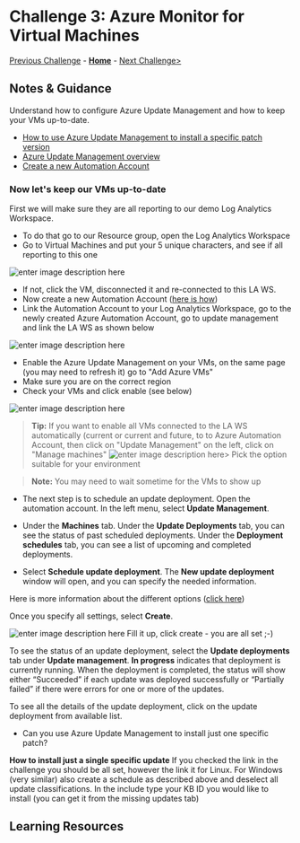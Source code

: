 # Challenge 3: Azure Monitor for Virtual Machines

[Previous Challenge](./02-Monitoring-Basics-And-Dashboards.md) - **[Home](../README.md)** - [Next Challenge>](./04-Azure-Monitor-For-Applications.md)

## Notes & Guidance

Understand how to configure Azure Update Management and how to keep your VMs up-to-date.
- [How to use Azure Update Management to install a specific patch version](https://www.linkedin.com/pulse/how-use-azure-update-management-install-specific-patch-mohamed-ghaleb/)
- [Azure Update Management overview](https://docs.microsoft.com/en-us/azure/automation/update-management/overview)
- [Create a new Automation Account](https://docs.microsoft.com/en-us/azure/automation/automation-quickstart-create-account)

### Now let's keep our VMs up-to-date
First we will make sure they are all reporting to our demo Log Analytics Workspace.
- To do that go to our Resource group, open the Log Analytics Workspace
- Go to Virtual Machines and put your 5 unique characters, and see if all reporting to this one
  
![enter image description here](https://github.com/msghaleb/AzureMonitorHackathon/raw/master/images/otherws.png)
  
- If not, click the VM, disconnected it and re-connected to this LA WS.
- Now create a new Automation Account ([here is how](https://docs.microsoft.com/en-us/azure/automation/automation-quickstart-create-account))
- Link the Automation Account to your Log Analytics Workspace, go to the newly created Azure Automation Account, go to update management and link the LA WS as shown below
  
![enter image description here](https://github.com/msghaleb/AzureMonitorHackathon/raw/master/images/azautoaccount.png)  
- Enable the Azure Update Management on your VMs, on the same page (you may need to refresh it) go to "Add Azure VMs"
- Make sure you are on the correct region
- Check your VMs and click enable (see below)
  
![enter image description here](https://github.com/msghaleb/AzureMonitorHackathon/raw/master/images/enableazautoaccount.png)  
>**Tip:** If you want to enable all VMs connected to the LA WS automatically (current or current and future, to to Azure Automation Account, then click on "Update Management" on the left, click on "Manage machines" 
>![enter image description here](https://github.com/msghaleb/AzureMonitorHackathon/raw/master/images/managevms.png)> Pick the option suitable for your environment
  
>**Note:** You may need to wait sometime for the VMs to show up
  
- The next step is to schedule an update deployment. Open the automation account. In the left menu, select **Update Management**.

- Under the **Machines** tab. Under the **Update Deployments** tab, you can see the status of past scheduled deployments. Under the **Deployment schedules** tab, you can see a list of upcoming and completed deployments.
  
- Select **Schedule update deployment**. The **New update deployment** window will open, and you can specify the needed information.

Here is more information about the different options ([click here](https://docs.microsoft.com/en-us/azure/automation/update-management/deploy-updates))

Once you specify all settings, select **Create**.

![enter image description here](https://github.com/msghaleb/AzureMonitorHackathon/raw/master/images/updateschdule.png)
Fill it up, click create - you are all set ;-)

To see the status of an update deployment, select the **Update deployments** tab under **Update management**. **In progress** indicates that deployment is currently running. When the deployment is completed, the status will show either “Succeeded” if each update was deployed successfully or “Partially failed” if there were errors for one or more of the updates.

To see all the details of the update deployment, click on the update deployment from available list.

- Can you use Azure Update Management to install just one specific patch?

**How to install just a single specific update**
If you checked the link in the challenge you should be all set, however the link it for Linux.
For Windows (very similar) also create a schedule as described above and deselect all update classifications.
In the include type your KB ID you would like to install (you can get it from the missing updates tab)




## Learning Resources

